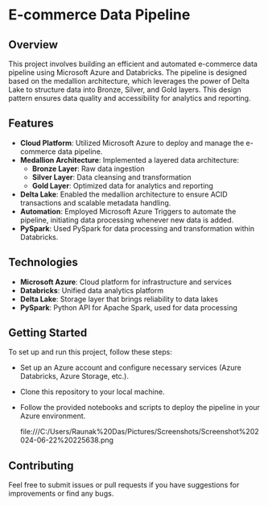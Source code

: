 

# E-commerce Data Pipeline

## Overview
This project involves building an efficient and automated e-commerce data pipeline using Microsoft Azure and Databricks. The pipeline is designed based on the medallion architecture, which leverages the power of Delta Lake to structure data into Bronze, Silver, and Gold layers. This design pattern ensures data quality and accessibility for analytics and reporting.

## Features
- **Cloud Platform**: Utilized Microsoft Azure to deploy and manage the e-commerce data pipeline.
- **Medallion Architecture**: Implemented a layered data architecture:
  - **Bronze Layer**: Raw data ingestion
  - **Silver Layer**: Data cleansing and transformation
  - **Gold Layer**: Optimized data for analytics and reporting
- **Delta Lake**: Enabled the medallion architecture to ensure ACID transactions and scalable metadata handling.
- **Automation**: Employed Microsoft Azure Triggers to automate the pipeline, initiating data processing whenever new data is added.
- **PySpark**: Used PySpark for data processing and transformation within Databricks.

## Technologies
- **Microsoft Azure**: Cloud platform for infrastructure and services
- **Databricks**: Unified data analytics platform
- **Delta Lake**: Storage layer that brings reliability to data lakes
- **PySpark**: Python API for Apache Spark, used for data processing

## Getting Started
To set up and run this project, follow these steps:
- Set up an Azure account and configure necessary services (Azure Databricks, Azure Storage, etc.).
- Clone this repository to your local machine.
- Follow the provided notebooks and scripts to deploy the pipeline in your Azure environment.

  file:///C:/Users/Raunak%20Das/Pictures/Screenshots/Screenshot%202024-06-22%20225638.png

## Contributing
Feel free to submit issues or pull requests if you have suggestions for improvements or find any bugs.



